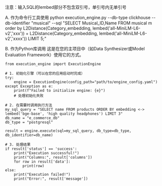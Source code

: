 注意：输入SQL的lembed部分不包含双引号，单引号内无单引号

A. 作为命令行工具使用
python execution_engine.py   --db-type clickhouse   --db-identifier "musical"   --sql "SELECT Musical_ID,Name FROM musical m order by L2Distance(Category_embedding, lembed('all-MiniLM-L6-v2','xxx')) + L2Distance(Category_embedding, lembed('all-MiniLM-L6-v2','xxxx')) LIMIT 5;"

B. 作为Python库调用
这是在您的主项目中（如Data Synthesizer或Model Evaluation Framework）使用它的方式。

```
from execution_engine import ExecutionEngine

# 1. 初始化引擎（可以在您的应用启动时完成）
try:
    engine = ExecutionEngine(config_path="path/to/engine_config.yaml")
except Exception as e:
    print(f"Failed to initialize engine: {e}")
    # 处理初始化失败

# 2. 在需要时调用执行方法
my_sql_query = "SELECT name FROM products ORDER BY embedding <-> lembed('bge-base', 'high quality headphones') LIMIT 3"
db_name = "e_commerce_db"
db_type = "postgresql"

result = engine.execute(sql=my_sql_query, db_type=db_type, db_identifier=db_name)

# 3. 处理结果
if result['status'] == 'success':
    print("Execution successful!")
    print("Columns:", result['columns'])
    for row in result['data']:
        print(row)
else:
    print("Execution failed!")
    print("Error:", result['message'])
```